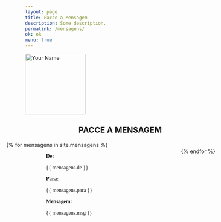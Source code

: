 ```yaml
---
layout: page
title: Pacce a Mensagem
description: Some description.
permalink: /mensagens/
ok: ok
menu: true
---
```


<img itemprop="image" class="img-rounded" src="http://pacceqx.github.io\assets\img\icons\read.svg" alt="Your Name" style="width: 160px;">
<h2 style="text-align: center;">PACCE A MENSAGEM</h2>
<style type="text/css" media="screen">
@font-face {
  font-family: 'Josefin Sans';
  font-style: normal;
  font-weight: 400;
  src: local('Josefin Sans Regular'), local('JosefinSans-Regular'), url(https://fonts.gstatic.com/s/josefinsans/v14/Qw3aZQNVED7rKGKxtqIqX5EUDXx9.ttf) format('truetype');
}
@font-face {
  font-family: 'Josefin Sans';
  font-style: normal;
  font-weight: 700;
  src: local('Josefin Sans Bold'), local('JosefinSans-Bold'), url(https://fonts.gstatic.com/s/josefinsans/v14/Qw3FZQNVED7rKGKxtqIqX5Ectllte10k.ttf) format('truetype');
}
.container { 
  overflow-Y: hidden;
  display:flex;
  flex-flow: row wrap;
  justify-content:space-between; 
  margin-left: -50px;
}
#msg{
  height: 500px; 
  width: 300px;
  text-align: center;
  margin-left: auto;
  margin-right: auto;
  font-family: 'Josefin Sans';
}
#titulo{
  font-weight:bold;
}
ul {
list-style-type: none;
}
li{
text-align: justify;  
}
</style>



<div class="container">  
        {% for mensagens in site.mensagens %}
      <div id="msg">
          <ul>
              <li><p id="titulo"> De:</p>{{ mensagens.de  }}</li>
              <li><p id="titulo"> Para:</p>{{ mensagens.para }}</li>
              <li><p id="titulo">Mensagem:</p>{{ mensagens.msg }}</li>
          </ul>
      </div>  
      {% endfor %}
    </div>
   

